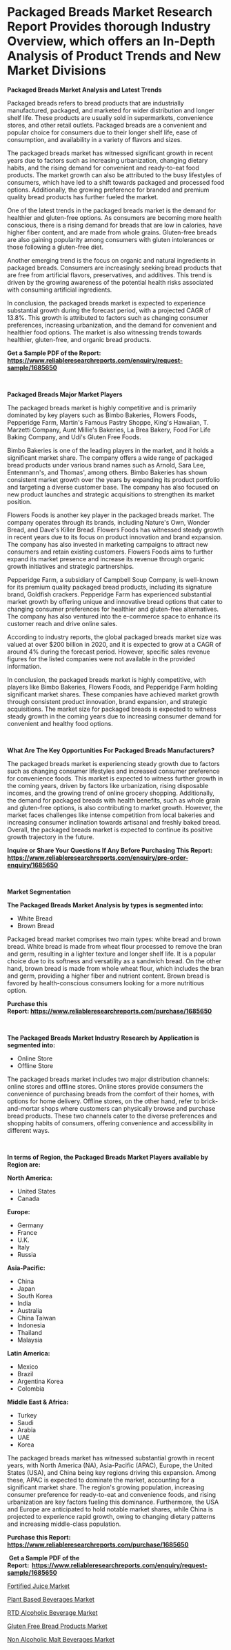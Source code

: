 <p><h1>Packaged Breads Market Research Report Provides thorough Industry Overview, which offers an In-Depth Analysis of Product Trends and New Market Divisions</h1></p><p><strong>Packaged Breads Market Analysis and Latest Trends</strong></p>
<p><p>Packaged breads refers to bread products that are industrially manufactured, packaged, and marketed for wider distribution and longer shelf life. These products are usually sold in supermarkets, convenience stores, and other retail outlets. Packaged breads are a convenient and popular choice for consumers due to their longer shelf life, ease of consumption, and availability in a variety of flavors and sizes.</p><p>The packaged breads market has witnessed significant growth in recent years due to factors such as increasing urbanization, changing dietary habits, and the rising demand for convenient and ready-to-eat food products. The market growth can also be attributed to the busy lifestyles of consumers, which have led to a shift towards packaged and processed food options. Additionally, the growing preference for branded and premium quality bread products has further fueled the market.</p><p>One of the latest trends in the packaged breads market is the demand for healthier and gluten-free options. As consumers are becoming more health conscious, there is a rising demand for breads that are low in calories, have higher fiber content, and are made from whole grains. Gluten-free breads are also gaining popularity among consumers with gluten intolerances or those following a gluten-free diet.</p><p>Another emerging trend is the focus on organic and natural ingredients in packaged breads. Consumers are increasingly seeking bread products that are free from artificial flavors, preservatives, and additives. This trend is driven by the growing awareness of the potential health risks associated with consuming artificial ingredients.</p><p>In conclusion, the packaged breads market is expected to experience substantial growth during the forecast period, with a projected CAGR of 13.8%. This growth is attributed to factors such as changing consumer preferences, increasing urbanization, and the demand for convenient and healthier food options. The market is also witnessing trends towards healthier, gluten-free, and organic bread products.</p></p>
<p><strong>Get a Sample PDF of the Report:&nbsp; <a href="https://www.reliableresearchreports.com/enquiry/request-sample/1685650">https://www.reliableresearchreports.com/enquiry/request-sample/1685650</a></strong></p>
<p>&nbsp;</p>
<p><strong>Packaged Breads Major Market Players</strong></p>
<p><p>The packaged breads market is highly competitive and is primarily dominated by key players such as Bimbo Bakeries, Flowers Foods, Pepperidge Farm, Martin's Famous Pastry Shoppe, King's Hawaiian, T. Marzetti Company, Aunt Millie's Bakeries, La Brea Bakery, Food For Life Baking Company, and Udi's Gluten Free Foods. </p><p>Bimbo Bakeries is one of the leading players in the market, and it holds a significant market share. The company offers a wide range of packaged bread products under various brand names such as Arnold, Sara Lee, Entenmann's, and Thomas', among others. Bimbo Bakeries has shown consistent market growth over the years by expanding its product portfolio and targeting a diverse customer base. The company has also focused on new product launches and strategic acquisitions to strengthen its market position.</p><p>Flowers Foods is another key player in the packaged breads market. The company operates through its brands, including Nature's Own, Wonder Bread, and Dave's Killer Bread. Flowers Foods has witnessed steady growth in recent years due to its focus on product innovation and brand expansion. The company has also invested in marketing campaigns to attract new consumers and retain existing customers. Flowers Foods aims to further expand its market presence and increase its revenue through organic growth initiatives and strategic partnerships.</p><p>Pepperidge Farm, a subsidiary of Campbell Soup Company, is well-known for its premium quality packaged bread products, including its signature brand, Goldfish crackers. Pepperidge Farm has experienced substantial market growth by offering unique and innovative bread options that cater to changing consumer preferences for healthier and gluten-free alternatives. The company has also ventured into the e-commerce space to enhance its customer reach and drive online sales.</p><p>According to industry reports, the global packaged breads market size was valued at over $200 billion in 2020, and it is expected to grow at a CAGR of around 4% during the forecast period. However, specific sales revenue figures for the listed companies were not available in the provided information.</p><p>In conclusion, the packaged breads market is highly competitive, with players like Bimbo Bakeries, Flowers Foods, and Pepperidge Farm holding significant market shares. These companies have achieved market growth through consistent product innovation, brand expansion, and strategic acquisitions. The market size for packaged breads is expected to witness steady growth in the coming years due to increasing consumer demand for convenient and healthy food options.</p></p>
<p>&nbsp;</p>
<p><strong>What Are The Key Opportunities For Packaged Breads Manufacturers?</strong></p>
<p><p>The packaged breads market is experiencing steady growth due to factors such as changing consumer lifestyles and increased consumer preference for convenience foods. This market is expected to witness further growth in the coming years, driven by factors like urbanization, rising disposable incomes, and the growing trend of online grocery shopping. Additionally, the demand for packaged breads with health benefits, such as whole grain and gluten-free options, is also contributing to market growth. However, the market faces challenges like intense competition from local bakeries and increasing consumer inclination towards artisanal and freshly baked bread. Overall, the packaged breads market is expected to continue its positive growth trajectory in the future.</p></p>
<p><strong>Inquire or Share Your Questions If Any Before Purchasing This Report: <a href="https://www.reliableresearchreports.com/enquiry/pre-order-enquiry/1685650">https://www.reliableresearchreports.com/enquiry/pre-order-enquiry/1685650</a></strong></p>
<p>&nbsp;</p>
<p><strong>Market Segmentation</strong></p>
<p><strong>The Packaged Breads Market Analysis by types is segmented into:</strong></p>
<p><ul><li>White Bread</li><li>Brown Bread</li></ul></p>
<p><p>Packaged bread market comprises two main types: white bread and brown bread. White bread is made from wheat flour processed to remove the bran and germ, resulting in a lighter texture and longer shelf life. It is a popular choice due to its softness and versatility as a sandwich bread. On the other hand, brown bread is made from whole wheat flour, which includes the bran and germ, providing a higher fiber and nutrient content. Brown bread is favored by health-conscious consumers looking for a more nutritious option.</p></p>
<p><strong>Purchase this Report:&nbsp;<a href="https://www.reliableresearchreports.com/purchase/1685650">https://www.reliableresearchreports.com/purchase/1685650</a></strong></p>
<p>&nbsp;</p>
<p><strong>The Packaged Breads Market Industry Research by Application is segmented into:</strong></p>
<p><ul><li>Online Store</li><li>Offline Store</li></ul></p>
<p><p>The packaged breads market includes two major distribution channels: online stores and offline stores. Online stores provide consumers the convenience of purchasing breads from the comfort of their homes, with options for home delivery. Offline stores, on the other hand, refer to brick-and-mortar shops where customers can physically browse and purchase bread products. These two channels cater to the diverse preferences and shopping habits of consumers, offering convenience and accessibility in different ways.</p></p>
<p>&nbsp;</p>
<p><strong>In terms of Region, the Packaged Breads Market Players available by Region are:</strong></p>
<p>
    <p> <strong> North America: </strong>
        <ul>
            <li>United States</li>
            <li>Canada</li>
        </ul>
        </p> 
    <p> <strong> Europe: </strong>
        <ul>
            <li>Germany</li>
            <li>France</li>
            <li>U.K.</li>
            <li>Italy</li>
            <li>Russia</li>
        </ul>
        </p> 
    <p> <strong> Asia-Pacific: </strong>
        <ul>
            <li>China</li>
            <li>Japan</li>
            <li>South Korea</li>
            <li>India</li>
            <li>Australia</li>
            <li>China Taiwan</li>
            <li>Indonesia</li>
            <li>Thailand</li>
            <li>Malaysia</li>
        </ul>
        </p> 
    <p> <strong> Latin America: </strong>
        <ul>
            <li>Mexico</li>
            <li>Brazil</li>
            <li>Argentina Korea</li>
            <li>Colombia</li>
        </ul>
        </p> 
    <p> <strong> Middle East & Africa: </strong>
        <ul>
            <li>Turkey</li>
            <li>Saudi</li>
            <li>Arabia</li>
            <li>UAE</li>
            <li>Korea</li>
        </ul>
    </p>
    </p>
<p><p>The packaged breads market has witnessed substantial growth in recent years, with North America (NA), Asia-Pacific (APAC), Europe, the United States (USA), and China being key regions driving this expansion. Among these, APAC is expected to dominate the market, accounting for a significant market share. The region's growing population, increasing consumer preference for ready-to-eat and convenience foods, and rising urbanization are key factors fueling this dominance. Furthermore, the USA and Europe are anticipated to hold notable market shares, while China is projected to experience rapid growth, owing to changing dietary patterns and increasing middle-class population.</p></p>
<p><strong>Purchase this Report: <a href="https://www.reliableresearchreports.com/purchase/1685650">https://www.reliableresearchreports.com/purchase/1685650</a></strong></p>
<p>&nbsp;<strong>Get a Sample PDF of the Report:&nbsp;&nbsp;<a href="https://www.reliableresearchreports.com/enquiry/request-sample/1685650">https://www.reliableresearchreports.com/enquiry/request-sample/1685650</a></strong></p>
<p><strong></strong></p>
<p><p><a href="https://github.com/tamvrosiya/Market-Research-Report-List-2/blob/main/fortified-juice-market.md">Fortified Juice Market</a></p><p><a href="https://github.com/aashishrp02/Market-Research-Report-List-1/blob/main/plant-based-beverages-market.md">Plant Based Beverages Market</a></p><p><a href="https://github.com/dringals/Market-Research-Report-List-2/blob/main/rtd-alcoholic-beverage-market.md">RTD Alcoholic Beverage Market</a></p><p><a href="https://github.com/Paul14Anderson63/Market-Research-Report-List-2/blob/main/gluten-free-bread-products-market.md">Gluten Free Bread Products Market</a></p><p><a href="https://github.com/aasishrp01/Market-Research-Report-List-2/blob/main/non-alcoholic-malt-beverages-market.md">Non Alcoholic Malt Beverages Market</a></p></p>